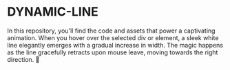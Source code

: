 # DYNAMIC-LINE
In this repository, you'll find the code and assets that power a captivating animation. When you hover over the selected div or element, a sleek white line elegantly emerges with a gradual increase in width. The magic happens as the line gracefully retracts upon mouse leave, moving towards the right direction. 🎯
